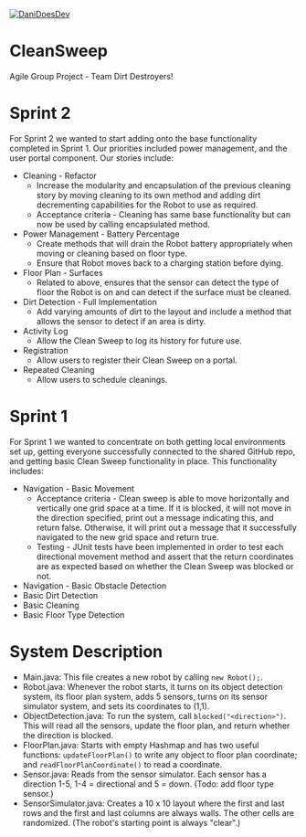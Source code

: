 [![DaniDoesDev](https://circleci.com/gh/DaniDoesDev/CleanSweep.svg?style=shield)](https://app.circleci.com/pipelines/github/DaniDoesDev/CleanSweep)

# CleanSweep
Agile Group Project - Team Dirt Destroyers!

# Sprint 2

For Sprint 2 we wanted to start adding onto the base functionality completed in Sprint 1. Our priorities included power management, and the user portal component. Our stories include:

* Cleaning - Refactor
    * Increase the modularity and encapsulation of the previous cleaning story by moving cleaning to its own method and adding dirt decrementing capabilities for the Robot to use as required.
    * Acceptance criteria - Cleaning has same base functionality but can now be used by calling encapsulated method.
* Power Management - Battery Percentage
    * Create methods that will drain the Robot battery appropriately when moving or cleaning based on floor type.
    * Ensure that Robot moves back to a charging station before dying.
* Floor Plan - Surfaces
    * Related to above, ensures that the sensor can detect the type of floor the Robot is on and can detect if the surface must be cleaned.
* Dirt Detection - Full Implementation
    * Add varying amounts of dirt to the layout and include a method that allows the sensor to detect if an area is dirty.
* Activity Log
    * Allow the Clean Sweep to log its history for future use.
* Registration
    * Allow users to register their Clean Sweep on a portal.
* Repeated Cleaning
    * Allow users to schedule cleanings.

# Sprint 1

For Sprint 1 we wanted to concentrate on both getting local environments set up, getting everyone successfully connected to the shared GitHub repo, and getting basic Clean Sweep functionality in place. This functionality includes:

* Navigation - Basic Movement
    * Acceptance criteria - Clean sweep is able to move horizontally and vertically one grid space at a time. If it is blocked, it will not move in the direction specified, print out a message indicating this, and return false. Otherwise, it will print out a message that it successfully navigated to the new grid space and return true. 
    * Testing - JUnit tests have been implemented in order to test each directional movement method and assert that the return coordinates are as expected based on whether the Clean Sweep was blocked or not.
* Navigation - Basic Obstacle Detection
* Basic Dirt Detection
* Basic Cleaning
* Basic Floor Type Detection

# System Description

* Main.java: This file creates a new robot by calling `new Robot();`.
* Robot.java: Whenever the robot starts, it turns on its object detection system,
 its floor plan system, adds 5 sensors, turns on its sensor simulator system, and 
 sets its coordinates to (1,1).  
* ObjectDetection.java:
To run the system, call `blocked("<direction>")`. This will read all the sensors, update the floor plan,
and return whether the direction is blocked.
* FloorPlan.java: Starts with empty Hashmap and has two useful functions: `updateFloorPlan()`
to write any object to floor plan coordinate; and `readFloorPlanCoordinate()` to read a coordinate.
* Sensor.java: Reads from the sensor simulator. Each sensor has a direction 1-5, 
1-4 = directional and 5 = down. (Todo: add floor type sensor.)
* SensorSimulator.java: Creates a 10 x 10 layout where the first and last
rows and the first and last columns are always walls. The other cells are randomized.
(The robot's starting point is always "clear".)